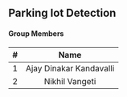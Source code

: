 ## Parking lot Detection
#### Group Members

| #        | Name                 |
|:--------:|:--------------------:|
|   1      |    Ajay Dinakar Kandavalli        |
|   2      |    Nikhil Vangeti        |

